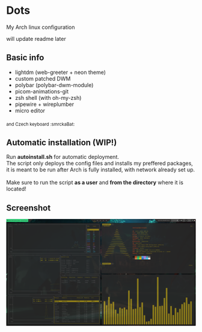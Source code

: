 # Dots
My Arch linux configuration

will update readme later 

## Basic info
- lightdm (web-greeter + neon theme)
- custom patched DWM
- polybar (polybar-dwm-module)
- picom-animations-git
- zsh shell (with oh-my-zsh)
- pipewire + wireplumber
- micro editor 

<sub>and Czech keyboard :smrckaBat:</sub>

## Automatic installation (WIP!)
Run **autoinstall.sh** for automatic deployment. <br>
The script only deploys the config files and installs my preffered packages, <br>
it is meant to be run after Arch is fully installed, with network already set up. <br>
<br>
Make sure to run the script **as a user** and **from the directory** where it is located!

## Screenshot
![Rice preview](preview.png)
